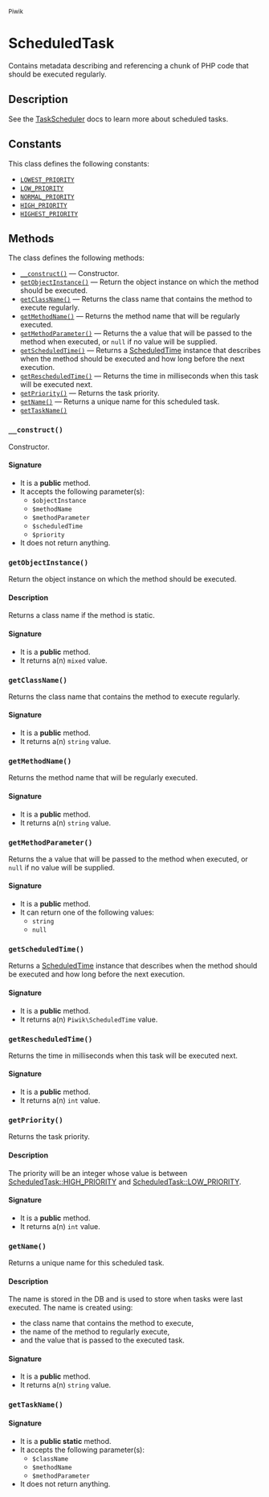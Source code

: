 <small>Piwik</small>

ScheduledTask
=============

Contains metadata describing and referencing a chunk of PHP code that should be executed regularly.

Description
-----------

See the [TaskScheduler](#) docs to learn more about scheduled tasks.


Constants
---------

This class defines the following constants:

- [`LOWEST_PRIORITY`](#LOWEST_PRIORITY)
- [`LOW_PRIORITY`](#LOW_PRIORITY)
- [`NORMAL_PRIORITY`](#NORMAL_PRIORITY)
- [`HIGH_PRIORITY`](#HIGH_PRIORITY)
- [`HIGHEST_PRIORITY`](#HIGHEST_PRIORITY)

Methods
-------

The class defines the following methods:

- [`__construct()`](#__construct) &mdash; Constructor.
- [`getObjectInstance()`](#getObjectInstance) &mdash; Return the object instance on which the method should be executed.
- [`getClassName()`](#getClassName) &mdash; Returns the class name that contains the method to execute regularly.
- [`getMethodName()`](#getMethodName) &mdash; Returns the method name that will be regularly executed.
- [`getMethodParameter()`](#getMethodParameter) &mdash; Returns the a value that will be passed to the method when executed, or `null` if no value will be supplied.
- [`getScheduledTime()`](#getScheduledTime) &mdash; Returns a [ScheduledTime](#) instance that describes when the method should be executed and how long before the next execution.
- [`getRescheduledTime()`](#getRescheduledTime) &mdash; Returns the time in milliseconds when this task will be executed next.
- [`getPriority()`](#getPriority) &mdash; Returns the task priority.
- [`getName()`](#getName) &mdash; Returns a unique name for this scheduled task.
- [`getTaskName()`](#getTaskName)

<a name="__construct" id="__construct"></a>
### `__construct()`

Constructor.

#### Signature

- It is a **public** method.
- It accepts the following parameter(s):
    - `$objectInstance`
    - `$methodName`
    - `$methodParameter`
    - `$scheduledTime`
    - `$priority`
- It does not return anything.

<a name="getobjectinstance" id="getobjectinstance"></a>
### `getObjectInstance()`

Return the object instance on which the method should be executed.

#### Description

Returns a class
name if the method is static.

#### Signature

- It is a **public** method.
- It returns a(n) `mixed` value.

<a name="getclassname" id="getclassname"></a>
### `getClassName()`

Returns the class name that contains the method to execute regularly.

#### Signature

- It is a **public** method.
- It returns a(n) `string` value.

<a name="getmethodname" id="getmethodname"></a>
### `getMethodName()`

Returns the method name that will be regularly executed.

#### Signature

- It is a **public** method.
- It returns a(n) `string` value.

<a name="getmethodparameter" id="getmethodparameter"></a>
### `getMethodParameter()`

Returns the a value that will be passed to the method when executed, or `null` if no value will be supplied.

#### Signature

- It is a **public** method.
- It can return one of the following values:
    - `string`
    - `null`

<a name="getscheduledtime" id="getscheduledtime"></a>
### `getScheduledTime()`

Returns a [ScheduledTime](#) instance that describes when the method should be executed and how long before the next execution.

#### Signature

- It is a **public** method.
- It returns a(n) `Piwik\ScheduledTime` value.

<a name="getrescheduledtime" id="getrescheduledtime"></a>
### `getRescheduledTime()`

Returns the time in milliseconds when this task will be executed next.

#### Signature

- It is a **public** method.
- It returns a(n) `int` value.

<a name="getpriority" id="getpriority"></a>
### `getPriority()`

Returns the task priority.

#### Description

The priority will be an integer whose value is
between [ScheduledTask::HIGH_PRIORITY](#) and [ScheduledTask::LOW_PRIORITY](#).

#### Signature

- It is a **public** method.
- It returns a(n) `int` value.

<a name="getname" id="getname"></a>
### `getName()`

Returns a unique name for this scheduled task.

#### Description

The name is stored in the DB and is used
to store when tasks were last executed. The name is created using:

- the class name that contains the method to execute,
- the name of the method to regularly execute,
- and the value that is passed to the executed task.

#### Signature

- It is a **public** method.
- It returns a(n) `string` value.

<a name="gettaskname" id="gettaskname"></a>
### `getTaskName()`

#### Signature

- It is a **public static** method.
- It accepts the following parameter(s):
    - `$className`
    - `$methodName`
    - `$methodParameter`
- It does not return anything.

